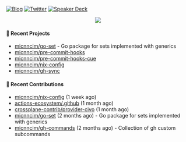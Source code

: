 [![Blog](https://img.shields.io/badge/Blog-0?style=flat-square&logo=gatsby&color=181717&logoColor=white)](https://micnncim.com)
[![Twitter](https://img.shields.io/badge/Twitter-0?style=flat-square&logo=twitter&color=1DA1F2&logoColor=white)](https://twitter.com/micnncim)
[![Speaker Deck](https://img.shields.io/badge/Speaker_Deck-0?style=flat-square&logo=speaker-deck&color=009287&logoColor=white)](https://speakerdeck.com/micnncim)

<p align="center">
<img src="https://github-readme-stats.vercel.app/api?username=micnncim&show_icons=true&count_private=true" />
</p>

#### 🍎 Recent Projects

- [micnncim/go-set](https://github.com/micnncim/go-set) - Go package for sets implemented with generics
- [micnncim/pre-commit-hooks](https://github.com/micnncim/pre-commit-hooks)
- [micnncim/pre-commit-hooks-cue](https://github.com/micnncim/pre-commit-hooks-cue)
- [micnncim/nix-config](https://github.com/micnncim/nix-config)
- [micnncim/gh-sync](https://github.com/micnncim/gh-sync)

#### 🌱 Recent Contributions

- [micnncim/nix-config](https://github.com/micnncim/nix-config) (1 week ago)
- [actions-ecosystem/.github](https://github.com/actions-ecosystem/.github) (1 month ago)
- [crossplane-contrib/provider-civo](https://github.com/crossplane-contrib/provider-civo) (1 month ago)
- [micnncim/go-set](https://github.com/micnncim/go-set) (2 months ago) - Go package for sets implemented with generics
- [micnncim/gh-commands](https://github.com/micnncim/gh-commands) (2 months ago) - Collection of gh custom subcommands
